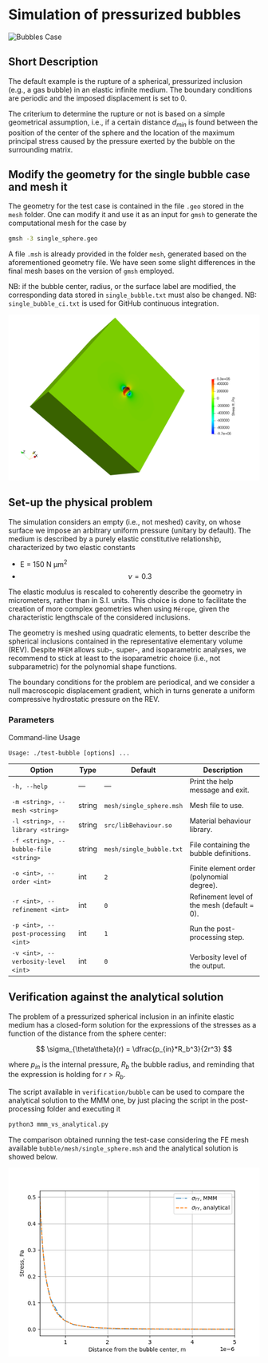 # Simulation of pressurized bubbles

![Bubbles Case](../img/bubble/bubbles.png)

## Short Description

The default example is the rupture of a spherical, pressurized inclusion (e.g., a gas bubble) in an elastic infinite medium. The boundary conditions are periodic and the imposed displacement is set to 0.

The criterium to determine the rupture or not is based on a simple geometrical assumption, i.e., if a certain distance $d_{min}$ is found between the position of the center of the sphere and the location of the maximum principal stress caused by the pressure exerted by the bubble on the surrounding matrix.

## Modify the geometry for the single bubble case and mesh it

The geometry for the test case is contained in the file `.geo` stored in the `mesh` folder. One can modify it and use it as an input for `gmsh` to generate the computational mesh for the case by 

```bash
gmsh -3 single_sphere.geo
```

A file `.msh` is already provided in the folder `mesh`, generated based on the aforementioned geometry file. We have seen some slight differences in the final mesh bases on the version of `gmsh` employed.

NB: if the bubble center, radius, or the surface label are modified, the corresponding data stored in `single_bubble.txt` must also be changed.
NB: `single_bubble_ci.txt` is used for GitHub continuous integration.

![Bubble Case](doc/bubble.png)

## Set-up the physical problem

The simulation considers an empty (i.e., not meshed) cavity, on whose surface we impose an arbitrary uniform pressure (unitary by default). The medium is described by a purely elastic constitutive relationship, characterized by two elastic constants 

 - E = 150 N µm<sup>2</sup>
 - $$\nu = 0.3$$

The elastic modulus is rescaled to coherently describe the geometry in micrometers, rather than in S.I. units. This choice is done to facilitate the creation of more complex geometries when using `Mérope`, given the characteristic lengthscale of the considered inclusions.

The geometry is meshed using quadratic elements, to better describe the spherical inclusions contained in the representative elementary volume (REV). Despite `MFEM` allows sub-, super-, and isoparametric analyses, we recommend to stick at least to the isoparametric choice (i.e., not subparametric) for the polynomial shape functions.

The boundary conditions for the problem are periodical, and we consider a null macroscopic displacement gradient, which in turns generate a uniform compressive hydrostatic pressure on the REV.

### Parameters

Command-line Usage

```
Usage: ./test-bubble [options] ...
```


| Option                                | Type   | Default                  | Description                                 |
| ------------------------------------- | ------ | ------------------------ | ------------------------------------------- |
| `-h, --help`                          | —      | —                        | Print the help message and exit.            |
| `-m <string>, --mesh <string>`        | string | `mesh/single_sphere.msh` | Mesh file to use.                           |
| `-l <string>, --library <string>`     | string | `src/libBehaviour.so`    | Material behaviour library.                 |
| `-f <string>, --bubble-file <string>` | string | `mesh/single_bubble.txt` | File containing the bubble definitions.     |
| `-o <int>, --order <int>`             | int    | `2`                      | Finite element order (polynomial degree).   |
| `-r <int>, --refinement <int>`        | int    | `0`                      | Refinement level of the mesh (default = 0). |
| `-p <int>, --post-processing <int>`   | int    | `1`                      | Run the post-processing step.               |
| `-v <int>, --verbosity-level <int>`   | int    | `0`                      | Verbosity level of the output.              |


## Verification against the analytical solution

The problem of a pressurized spherical inclusion in an infinite elastic medium has a closed-form solution for the expressions of the stresses as a function of the distance from the sphere center:

$$
\sigma_{\theta\theta}(r) = \dfrac{p_{in}*R_b^3}{2r^3}
$$

where $p_{in}$ is the internal pressure, $R_b$ the bubble radius, and reminding that the expression is holding for $r>R_b$.


The script available in `verification/bubble` can be used to compare the analytical solution to the MMM one, by just placing the script in the post-processing folder and executing it 

```bash
python3 mmm_vs_analytical.py 
```
The comparison obtained running the test-case considering the FE mesh available `bubble/mesh/single_sphere.msh` and the analytical solution is showed below.

![Bubble Case](/img/bubble/comparison_analytical_mmm.png)


